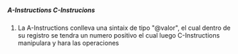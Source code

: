 ##### A-Instructions C-Instrucions
1. La A-Instructions conlleva una sintaix de tipo "@valor", el cual dentro de su registro se tendra un numero
positivo el cual luego C-Instructions manipulara y hara las operaciones 

 

